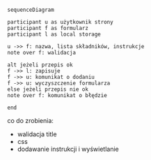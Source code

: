 ```mermaid

sequenceDiagram

participant u as użytkownik strony
participant f as formularz
participant l as local storage

u ->> f: nazwa, lista składników, instrukcje
note over f: walidacja

alt jeżeli przepis ok
f ->> l: zapisuje
f ->> u: komunikat o dodaniu
f ->> u: wyczyszczenie formularza
else jeżeli przepis nie ok
note over f: komunikat o błędzie

end
```

co do zrobienia:
- walidacja title
- css
- dodawanie instrukcji i wyświetlanie